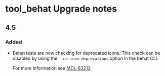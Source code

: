 # tool_behat Upgrade notes

## 4.5

### Added

- Behat tests are now checking for deprecated icons. This check can be disabled by using the `--no-icon-deprecations` option in the behat CLI.

  For more information see [MDL-82212](https://tracker.agpu.org/browse/MDL-82212)
